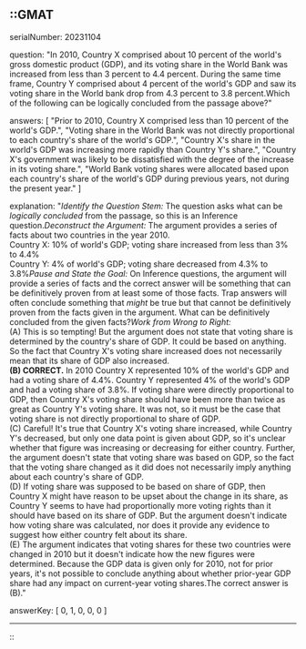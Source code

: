 ::GMAT
---


serialNumber: 20231104

question: "In 2010, Country X comprised about 10 percent of the world's gross domestic product (GDP), and its voting share in the World Bank was increased from less than 3 percent to 4.4 percent. During the same time frame, Country Y comprised about 4 percent of the world's GDP and saw its voting share in the World bank drop from 4.3 percent to 3.8 percent.Which of the following can be logically concluded from the passage above?"

answers: [
  "Prior to 2010, Country X comprised less than 10 percent of the world's GDP.",
  "Voting share in the World Bank was not directly proportional to each country's share of the world's GDP.",
  "Country X's share in the world's GDP was increasing more rapidly than Country Y's share.",
  "Country X's government was likely to be dissatisfied with the degree of the increase in its voting share.",
  "World Bank voting shares were allocated based upon each country's share of the world's GDP during previous years, not during the present year."
]

explanation: "<i>Identify the Question Stem:</i> The question asks what can be <i>logically concluded</i> from the passage, so this is an Inference question.<i>Deconstruct the Argument:</i> The argument provides a series of facts about two countries in the year 2010.<br>Country X: 10% of world's GDP; voting share increased from less than 3% to 4.4%<br>Country Y: 4% of world's GDP; voting share decreased from 4.3% to 3.8%<i>Pause and State the Goal:</i> On Inference questions, the argument will provide a series of facts and the correct answer will be something that can be definitively proven from at least some of those facts. Trap answers will often conclude something that <i>might</i> be true but that cannot be definitively proven from the facts given in the argument. What can be definitively concluded from the given facts?<i>Work from Wrong to Right:</i><br>(A) This is so tempting! But the argument does not state that voting share is determined by the country's share of GDP. It could be based on anything. So the fact that Country X's voting share increased does not necessarily mean that its share of GDP also increased.<br><b>(B) CORRECT.</b> In 2010 Country X represented 10% of the world's GDP and had a voting share of 4.4%. Country Y represented 4% of the world's GDP and had a voting share of 3.8%. If voting share were directly proportional to GDP, then Country X's voting share should have been more than twice as great as Country Y's voting share. It was not, so it must be the case that voting share is not directly proportional to share of GDP.<br>(C) Careful! It's true that Country X's voting share increased, while Country Y's decreased, but only one data point is given about GDP, so it's unclear whether that figure was increasing or decreasing for either country. Further, the argument doesn't state that voting share was based on GDP, so the fact that the voting share changed as it did does not necessarily imply anything about each country's share of GDP.<br>(D) If voting share was supposed to be based on share of GDP, then Country X might have reason to be upset about the change in its share, as Country Y seems to have had proportionally more voting rights than it should have based on its share of GDP. But the argument doesn't indicate how voting share was calculated, nor does it provide any evidence to suggest how either country felt about its share.<br>(E) The argument indicates that voting shares for these two countries were changed in 2010 but it doesn't indicate how the new figures were determined. Because the GDP data is given only for 2010, not for prior years, it's not possible to conclude anything about whether prior-year GDP share had any impact on current-year voting shares.The correct answer is (B)."

answerKey: [
  0, 
  1, 
  0, 
  0, 
  0
]



---
::